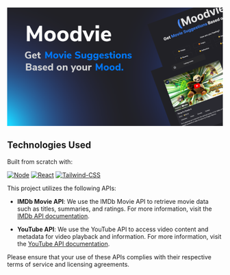 <p align='center'><img src="MoodvieBig.png" alt="Logo"></p>

## Technologies Used

Built from scratch with:

[![Node][Node.js]][Node-url] [![React][React.js]][React-url] [![Tailwind-CSS][Tailwind]][Tailwind-url] 

This project utilizes the following APIs:

- **IMDb Movie API**: We use the IMDb Movie API to retrieve movie data such as titles, summaries, and ratings. For more information, visit the [IMDb API documentation][IMDb-url].

- **YouTube API**: We use the YouTube API to access video content and metadata for video playback and information. For more information, visit the [YouTube API documentation][Youtube-url].

<p>Please ensure that your use of these APIs complies with their respective terms of service and licensing agreements.</p>


[Node.js]: https://img.shields.io/badge/node.js-6DA55F?style=for-the-badge&logo=node.js&logoColor=white
[Node-url]: https://nextjs.org/](https://nodejs.org/en)
[React.js]: https://img.shields.io/badge/React-20232A?style=for-the-badge&logo=react&logoColor=61DAFB
[React-url]: https://reactjs.org/
[Bootstrap.com]: https://img.shields.io/badge/Bootstrap-563D7C?style=for-the-badge&logo=bootstrap&logoColor=white
[Bootstrap-url]: https://getbootstrap.com
[Tailwind]: https://img.shields.io/badge/tailwindcss-dbdbdb?style=for-the-badge&logo=tailwindcss
[Tailwind-url]: https://tailwindcss.com/
[Python]: https://img.shields.io/badge/python-3670A0?style=for-the-badge&logo=python&logoColor=ffdd54
[Python-url]: https://www.python.org/
[Flask-Py]: https://img.shields.io/badge/flask-%23000.svg?style=for-the-badge&logo=flask&logoColor=white
[Flask-url]: https://flask.palletsprojects.com/en/3.0.x/
[Fire-base]: https://img.shields.io/badge/firebase-a08021?style=for-the-badge&logo=firebase&logoColor=ffcd34
[Firebase-url]: https://firebase.google.com/
[Youtube-url]: https://developers.google.com/youtube/v3
[IMDb-url]: https://developer.imdb.com/documentation

